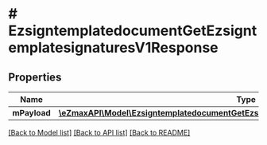 # # EzsigntemplatedocumentGetEzsigntemplatesignaturesV1Response

## Properties

Name | Type | Description | Notes
------------ | ------------- | ------------- | -------------
**mPayload** | [**\eZmaxAPI\Model\EzsigntemplatedocumentGetEzsigntemplatesignaturesV1ResponseMPayload**](EzsigntemplatedocumentGetEzsigntemplatesignaturesV1ResponseMPayload.md) |  |

[[Back to Model list]](../../README.md#models) [[Back to API list]](../../README.md#endpoints) [[Back to README]](../../README.md)
